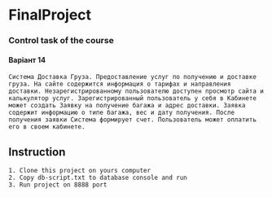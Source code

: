 # FinalProject
### Control task of the course

#### Варіант 14

    Система Доставка Груза. Предоставление услуг по получению и доставке груза. На сайте содержится информация о тарифах и направления доставки. Незарегистрированному пользователю доступен просмотр сайта и калькулятор услуг. Зарегистрированный пользователь у себя в Кабинете может создать Заявку на получение багажа и адрес доставки. Заявка содержит информацию о типе багажа, вес и дату получения. После получения заявки Система формирует счет. Пользователь может оплатить его в своем кабинете.

## Instruction
    
    1. Clone this project on yours computer
    2. Copy db-script.txt to database console and run
    3. Run project on 8888 port
